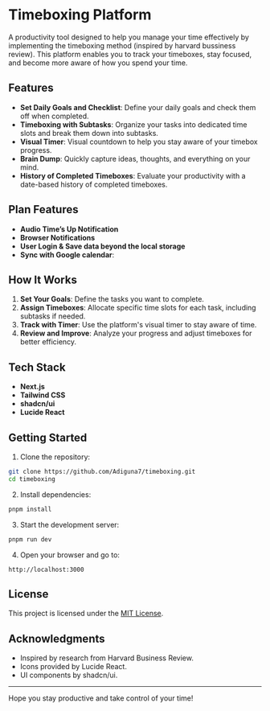 # Timeboxing Platform

A productivity tool designed to help you manage your time effectively by implementing the timeboxing method (inspired by harvard bussiness review). This platform enables you to track your timeboxes, stay focused, and become more aware of how you spend your time.

## Features

- **Set Daily Goals and Checklist**: Define your daily goals and check them off when completed.
- **Timeboxing with Subtasks**: Organize your tasks into dedicated time slots and break them down into subtasks.
- **Visual Timer**: Visual countdown to help you stay aware of your timebox progress.
- **Brain Dump**: Quickly capture ideas, thoughts, and everything on your mind.
- **History of Completed Timeboxes**: Evaluate your productivity with a date-based history of completed timeboxes.

## Plan Features

- **Audio Time’s Up Notification**
- **Browser Notifications**
- **User Login & Save data beyond the local storage**
- **Sync with Google calendar**:

## How It Works

1. **Set Your Goals**: Define the tasks you want to complete.
2. **Assign Timeboxes**: Allocate specific time slots for each task, including subtasks if needed.
3. **Track with Timer**: Use the platform's visual timer to stay aware of time.
4. **Review and Improve**: Analyze your progress and adjust timeboxes for better efficiency.

## Tech Stack

- **Next.js**
- **Tailwind CSS**
- **shadcn/ui**
- **Lucide React**

## Getting Started

1. Clone the repository:

```bash
git clone https://github.com/Adiguna7/timeboxing.git
cd timeboxing
```

2. Install dependencies:

```bash
pnpm install
```

3. Start the development server:

```bash
pnpm run dev
```

4. Open your browser and go to:

```
http://localhost:3000
```

## License

This project is licensed under the [MIT License](./LICENSE).

## Acknowledgments

- Inspired by research from Harvard Business Review.
- Icons provided by Lucide React.
- UI components by shadcn/ui.

---

Hope you stay productive and take control of your time!